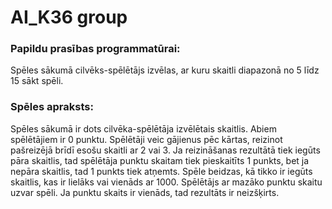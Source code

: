 # AI_K36 group

### Papildu prasības programmatūrai:
Spēles sākumā cilvēks-spēlētājs izvēlas, ar kuru skaitli diapazonā no 5 līdz 15 sākt spēli. 

### Spēles apraksts:
Spēles sākumā ir dots cilvēka-spēlētāja izvēlētais skaitlis.
Abiem spēlētājiem ir 0 punktu. Spēlētāji veic gājienus pēc kārtas, reizinot pašreizējā brīdī esošu skaitli ar 2 vai 3.
Ja reizināšanas rezultātā tiek iegūts pāra skaitlis, tad spēlētāja punktu skaitam tiek pieskaitīts 1 punkts, bet ja nepāra skaitlis, tad 1 punkts tiek atņemts.
Spēle beidzas, kā tikko ir iegūts skaitlis, kas ir lielāks vai vienāds ar 1000. Spēlētājs ar mazāko punktu skaitu uzvar spēli.
Ja punktu skaits ir vienāds, tad rezultāts ir neizšķirts. 

